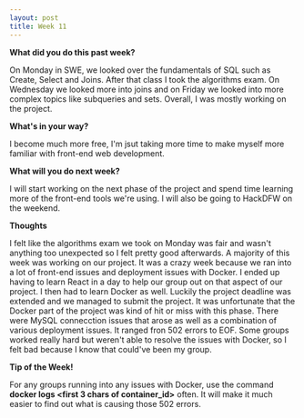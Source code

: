 ```yaml
---
layout: post
title: Week 11
---
```


<b>What did you do this past week?</b>

On Monday in SWE, we looked over the fundamentals of SQL such as Create, Select and Joins. After that class I took the algorithms exam. On Wednesday we looked more into joins and on Friday we looked into more complex topics like subqueries and sets. Overall, I was mostly working on the project.

<b>What's in your way?</b>

I become much more free, I'm jsut taking more time to make myself more familiar with front-end web development.

<b>What will you do next week?</b>

I will start working on the next phase of the project and spend time learning more of the front-end tools we're using. I will also be going to HackDFW on the weekend.

<b>Thoughts</b>

I felt like the algorithms exam we took on Monday was fair and wasn't anything too unexpected so I felt pretty good afterwards. A majority of this week was working on our project. It was a crazy week because we ran into a lot of front-end issues and deployment issues with Docker. I ended up having to learn React in a day to help our group out on that aspect of our project. I then had to learn Docker as well. Luckily the project deadline was extended and we managed to submit the project. It was unfortunate that the Docker part of the project was kind of hit or miss with this phase. There were MySQL connecction issues that arose as well as a combination of various deployment issues. It ranged fron 502 errors to EOF. Some groups worked really hard but weren't able to resolve the issues with Docker, so I felt bad because I know that could've been my group.

<b>Tip of the Week!</b>

For any groups running into any issues with Docker, use the command <b>docker logs <first 3 chars of container_id></b> often. It will make it much easier to find out what is causing those 502 errors.
